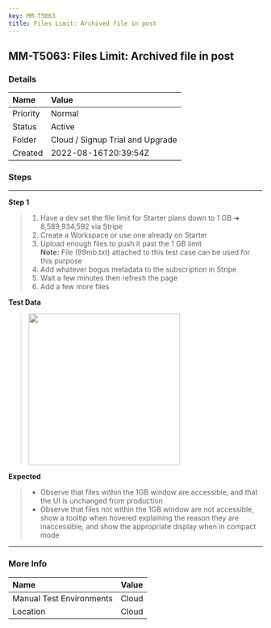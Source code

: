 ```yaml
---
key: MM-T5063
title: Files Limit: Archived file in post
---
```


## MM-T5063: Files Limit: Archived file in post

### Details

| Name     | Value                            |
| :------- | :------------------------------- |
| Priority | Normal                           |
| Status   | Active                           |
| Folder   | Cloud / Signup Trial and Upgrade |
| Created  | 2022-08-16T20:39:54Z             |

### Steps

<hr/>

**Step 1**

> <article><ol><li>Have a dev set the file limit for Starter plans down to 1 GB ➜ 8,589,934,592 via Stripe</li><li>Create a Workspace or use one already on Starter</li><li>Upload enough files to push it past the 1 GB limit<br /><strong>Note:</strong> File (99mb.txt) attached to this test case can be used for this purpose</li><li>Add whatever bogus metadata to the subscription in Stripe</li><li>Wait a few minutes then refresh the page</li><li>Add a few more files</li></ol></article>

**Test Data**

> <article><img src="https://smartbear-tm4j-prod-us-west-2-attachment-rich-text.s3.us-west-2.amazonaws.com/embedded-f3277290f945470c4add5d21ef3dc7ca7b74388fc7152bfb6b99ae58c66a95a8-1660682807049-Screen+Shot+2022-04-20+at+11.21.45+PM.png" style="width:300px" class="fr-fil fr-dib" /></article>

**Expected**

> <article><ul><li>Observe that files within the 1GB window are accessible, and that the UI is unchanged from production</li><li>Observe that files not within the 1GB window are not accessible, show a tooltip when hovered explaining the reason they are inaccessible, and show the appropriate display when in compact mode</li></ul></article>

<hr/>

### More Info

| Name                     | Value |
| :----------------------- | :---- |
| Manual Test Environments | Cloud |
| Location                 | Cloud |
